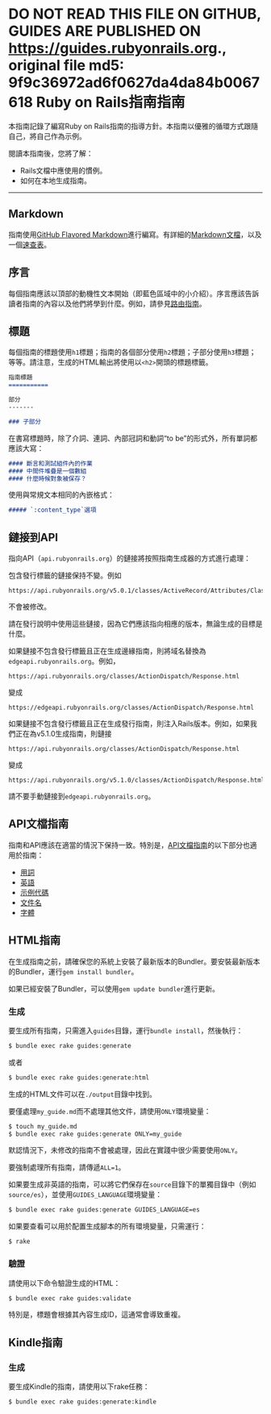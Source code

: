 **DO NOT READ THIS FILE ON GITHUB, GUIDES ARE PUBLISHED ON https://guides.rubyonrails.org.**, original file md5: 9f9c36972ad6f0627da4da84b0067618
Ruby on Rails指南指南
===============================

本指南記錄了編寫Ruby on Rails指南的指導方針。本指南以優雅的循環方式跟隨自己，將自己作為示例。

閱讀本指南後，您將了解：

* Rails文檔中應使用的慣例。
* 如何在本地生成指南。

--------------------------------------------------------------------------------

Markdown
-------

指南使用[GitHub Flavored Markdown](https://help.github.com/articles/github-flavored-markdown)進行編寫。有詳細的[Markdown文檔](https://daringfireball.net/projects/markdown/syntax)，以及一個[速查表](https://daringfireball.net/projects/markdown/basics)。

序言
--------

每個指南應該以頂部的動機性文本開始（即藍色區域中的小介紹）。序言應該告訴讀者指南的內容以及他們將學到什麼。例如，請參見[路由指南](routing.html)。

標題
------

每個指南的標題使用`h1`標題；指南的各個部分使用`h2`標題；子部分使用`h3`標題；等等。請注意，生成的HTML輸出將使用以`<h2>`開頭的標題標籤。

```markdown
指南標題
===========

部分
-------

### 子部分
```

在書寫標題時，除了介詞、連詞、內部冠詞和動詞“to be”的形式外，所有單詞都應該大寫：

```markdown
#### 斷言和測試組件內的作業
#### 中間件堆疊是一個數組
#### 什麼時候對象被保存？
```

使用與常規文本相同的內嵌格式：

```markdown
##### `:content_type`選項
```

鏈接到API
------------------

指向API（`api.rubyonrails.org`）的鏈接將按照指南生成器的方式進行處理：

包含發行標籤的鏈接保持不變。例如

```
https://api.rubyonrails.org/v5.0.1/classes/ActiveRecord/Attributes/ClassMethods.html
```

不會被修改。

請在發行說明中使用這些鏈接，因為它們應該指向相應的版本，無論生成的目標是什麼。

如果鏈接不包含發行標籤且正在生成邊緣指南，則將域名替換為`edgeapi.rubyonrails.org`。例如，

```
https://api.rubyonrails.org/classes/ActionDispatch/Response.html
```

變成

```
https://edgeapi.rubyonrails.org/classes/ActionDispatch/Response.html
```

如果鏈接不包含發行標籤且正在生成發行指南，則注入Rails版本。例如，如果我們正在為v5.1.0生成指南，則鏈接

```
https://api.rubyonrails.org/classes/ActionDispatch/Response.html
```

變成

```
https://api.rubyonrails.org/v5.1.0/classes/ActionDispatch/Response.html
```

請不要手動鏈接到`edgeapi.rubyonrails.org`。

API文檔指南
----------------------------

指南和API應該在適當的情況下保持一致。特別是，[API文檔指南](api_documentation_guidelines.html)的以下部分也適用於指南：

* [用詞](api_documentation_guidelines.html#wording)
* [英語](api_documentation_guidelines.html#english)
* [示例代碼](api_documentation_guidelines.html#example-code)
* [文件名](api_documentation_guidelines.html#file-names)
* [字體](api_documentation_guidelines.html#fonts)

HTML指南
-----------

在生成指南之前，請確保您的系統上安裝了最新版本的Bundler。要安裝最新版本的Bundler，運行`gem install bundler`。

如果已經安裝了Bundler，可以使用`gem update bundler`進行更新。

### 生成

要生成所有指南，只需進入`guides`目錄，運行`bundle install`，然後執行：

```bash
$ bundle exec rake guides:generate
```

或者

```bash
$ bundle exec rake guides:generate:html
```

生成的HTML文件可以在`./output`目錄中找到。

要僅處理`my_guide.md`而不處理其他文件，請使用`ONLY`環境變量：

```bash
$ touch my_guide.md
$ bundle exec rake guides:generate ONLY=my_guide
```

默認情況下，未修改的指南不會被處理，因此在實踐中很少需要使用`ONLY`。

要強制處理所有指南，請傳遞`ALL=1`。

如果要生成非英語的指南，可以將它們保存在`source`目錄下的單獨目錄中（例如`source/es`），並使用`GUIDES_LANGUAGE`環境變量：

```bash
$ bundle exec rake guides:generate GUIDES_LANGUAGE=es
```

如果要查看可以用於配置生成腳本的所有環境變量，只需運行：

```bash
$ rake
```

### 驗證

請使用以下命令驗證生成的HTML：

```bash
$ bundle exec rake guides:validate
```

特別是，標題會根據其內容生成ID，這通常會導致重複。

Kindle指南
-------------

### 生成

要生成Kindle的指南，請使用以下rake任務：

```bash
$ bundle exec rake guides:generate:kindle
```
